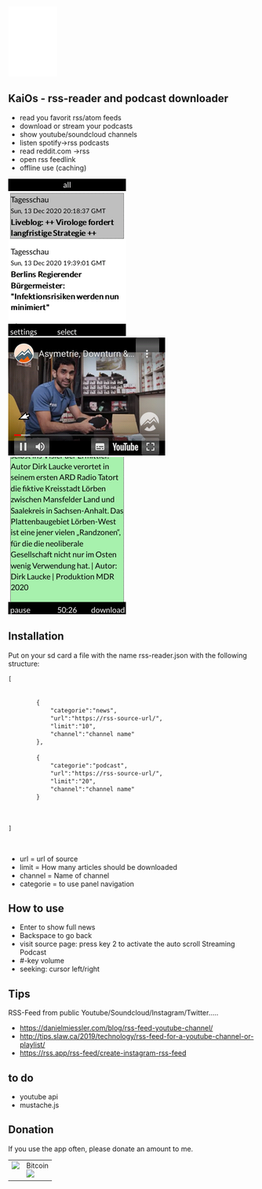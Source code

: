 ![logo](/images/logo.png) 

## KaiOs - rss-reader and podcast downloader

- read you favorit rss/atom feeds 
- download or stream your podcasts
- show youtube/soundcloud channels
- listen spotify->rss podcasts
- read reddit.com ->rss
- open rss feedlink
- offline use (caching)

![image-1](/images/image-1.png)
![image-2](/images/image-2.png)
![image-3](/images/image-3.png)

## Installation

Put on your sd card a file with the name rss-reader.json with the following structure:


```
[
	
		
		{
			"categorie":"news",
			"url":"https://rss-source-url/",
			"limit":"10",
			"channel":"channel name"
		},

		{
			"categorie":"podcast",
			"url":"https://rss-source-url/",
			"limit":"20",
			"channel":"channel name"
		}

	
	
]



```
+ url = url of source
+ limit = How many articles should be downloaded
+ channel = Name of channel
+ categorie = to use panel navigation


## How to use

+ Enter to show full news
+ Backspace to go back
+ visit source page: press key 2 to activate the auto scroll
Streaming Podcast
+ #-key volume
+ seeking: cursor left/right 

## Tips

RSS-Feed from public Youtube/Soundcloud/Instagram/Twitter.....
+ https://danielmiessler.com/blog/rss-feed-youtube-channel/
+ http://tips.slaw.ca/2019/technology/rss-feed-for-a-youtube-channel-or-playlist/
+ https://rss.app/rss-feed/create-instagram-rss-feed



## to do

+ youtube api
+ mustache.js


## Donation
If you use the app often, please donate an amount to me.
<br>
<table class="border-0"> 
  <tr class="border-0" >
    <td valign="top" class="border-0">
        <div>
            <a href="https://paypal.me/strukturart?locale.x=de_DE" target="_blank">
                <img src="/images/paypal.png" width="120px">
            </a>
        </div>
    </td>
    <td valign="top" class="border-0">
        <div>
            <div>Bitcoin</div>
            <img src="/images/bitcoin_rcv.png" width="120px">
        </div>
    </td>
  </tr>
 </table>

